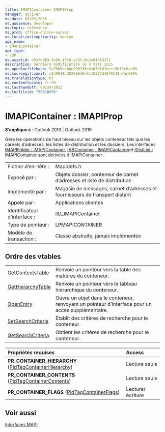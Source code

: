 ```yaml
---
title: IMAPIContainer IMAPIProp
manager: soliver
ms.date: 03/09/2015
ms.audience: Developer
ms.topic: reference
ms.prod: office-online-server
ms.localizationpriority: medium
api_name:
- IMAPIContainer
api_type:
- COM
ms.assetid: d83fdd83-3e86-43c8-a73f-8e9e01b53371
description: Dernière modification le 9 mars 2015
ms.openlocfilehash: 5a76b5cb08e098235dda03df81becf9b15c6ee69
ms.sourcegitcommit: a1d9041c20256616c9c183f7d1049142a7ac6991
ms.translationtype: MT
ms.contentlocale: fr-FR
ms.lasthandoff: 09/24/2021
ms.locfileid: "59610656"
---
```

# <a name="imapicontainer--imapiprop"></a>IMAPIContainer : IMAPIProp

  
  
**S’applique à** : Outlook 2013 | Outlook 2016 
  
Gère les opérations de haut niveau sur les objets conteneur tels que les carnets d’adresses, les listes de distribution et les dossiers. Les interfaces [IMAPIFolder : IMAPIContainer](imapifolderimapicontainer.md), [IABContainer : IMAPIContainer](iabcontainerimapicontainer.md)et [IDistList : IMAPIContainer](idistlistimapicontainer.md) sont dérivées d’IMAPIContainer . 
  
|||
|:-----|:-----|
|Fichier d’en-tête :  <br/> |Mapidefs.h  <br/> |
|Exposé par :  <br/> |Objets dossier, conteneur de carnet d’adresses et liste de distribution  <br/> |
|Implémenté par :  <br/> |Magasin de messages, carnet d’adresses et fournisseurs de transport distant  <br/> |
|Appelé par :  <br/> |Applications clientes  <br/> |
|Identificateur d’interface :  <br/> |IID_IMAPIContainer  <br/> |
|Type de pointeur :  <br/> |LPMAPICONTAINER  <br/> |
|Modèle de transaction :  <br/> |Classe abstraite, jamais implémentée  <br/> |
   
## <a name="vtable-order"></a>Ordre des vtables

|||
|:-----|:-----|
|[GetContentsTable](imapicontainer-getcontentstable.md) <br/> |Renvoie un pointeur vers la table des matières du conteneur.  <br/> |
|[GetHierarchyTable](imapicontainer-gethierarchytable.md) <br/> |Renvoie un pointeur vers le tableau hiérarchique du conteneur.  <br/> |
|[OpenEntry](imapicontainer-openentry.md) <br/> |Ouvre un objet dans le conteneur, renvoyant un pointeur d’interface pour un accès supplémentaire.  <br/> |
|[SetSearchCriteria](imapicontainer-setsearchcriteria.md) <br/> |Établit des critères de recherche pour le conteneur.  <br/> |
|[GetSearchCriteria](imapicontainer-getsearchcriteria.md) <br/> |Obtient les critères de recherche pour le conteneur.  <br/> |
   
|**Propriétés requises**|**Access**|
|:-----|:-----|
|**PR_CONTAINER_HIERARCHY** ([PidTagContainerHierarchy](pidtagcontainerhierarchy-canonical-property.md))  <br/> |Lecture seule  <br/> |
|**PR_CONTAINER_CONTENTS** ([PidTagContainerContents](pidtagcontainercontents-canonical-property.md))  <br/> |Lecture seule  <br/> |
|**PR_CONTAINER_FLAGS** ([PidTagContainerFlags](pidtagcontainerflags-canonical-property.md))  <br/> |Lecture/écriture  <br/> |
   
## <a name="see-also"></a>Voir aussi



[Interfaces MAPI](mapi-interfaces.md)

